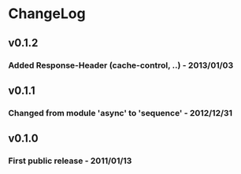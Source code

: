 # ChangeLog

## v0.1.2
### Added Response-Header (cache-control, ..) - 2013/01/03

## v0.1.1
### Changed from module 'async' to 'sequence' - 2012/12/31

## v0.1.0
### First public release - 2011/01/13


